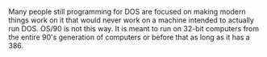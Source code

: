 Many people still programming for DOS are focused on making modern things work on it that would never work on a machine intended to actually run DOS. OS/90 is not this way. It is meant to run on 32-bit computers from the entire 90's generation of computers or before that as long as it has a 386.


